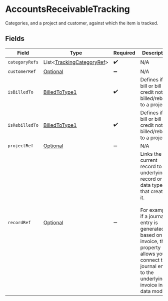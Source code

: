 # AccountsReceivableTracking

Categories, and a project and customer, against which the item is tracked.


## Fields

| Field                                                                                                                                                                                                                                                   | Type                                                                                                                                                                                                                                                    | Required                                                                                                                                                                                                                                                | Description                                                                                                                                                                                                                                             |
| ------------------------------------------------------------------------------------------------------------------------------------------------------------------------------------------------------------------------------------------------------- | ------------------------------------------------------------------------------------------------------------------------------------------------------------------------------------------------------------------------------------------------------- | ------------------------------------------------------------------------------------------------------------------------------------------------------------------------------------------------------------------------------------------------------- | ------------------------------------------------------------------------------------------------------------------------------------------------------------------------------------------------------------------------------------------------------- |
| `categoryRefs`                                                                                                                                                                                                                                          | List<[TrackingCategoryRef](../../models/shared/TrackingCategoryRef.md)>                                                                                                                                                                                 | :heavy_check_mark:                                                                                                                                                                                                                                      | N/A                                                                                                                                                                                                                                                     |
| `customerRef`                                                                                                                                                                                                                                           | [Optional<AccountingCustomerRef>](../../models/shared/AccountingCustomerRef.md)                                                                                                                                                                         | :heavy_minus_sign:                                                                                                                                                                                                                                      | N/A                                                                                                                                                                                                                                                     |
| `isBilledTo`                                                                                                                                                                                                                                            | [BilledToType1](../../models/shared/BilledToType1.md)                                                                                                                                                                                                   | :heavy_check_mark:                                                                                                                                                                                                                                      | Defines if the bill or bill credit note is billed/rebilled to a project.                                                                                                                                                                                |
| `isRebilledTo`                                                                                                                                                                                                                                          | [BilledToType1](../../models/shared/BilledToType1.md)                                                                                                                                                                                                   | :heavy_check_mark:                                                                                                                                                                                                                                      | Defines if the bill or bill credit note is billed/rebilled to a project.                                                                                                                                                                                |
| `projectRef`                                                                                                                                                                                                                                            | [Optional<ProjectRef>](../../models/shared/ProjectRef.md)                                                                                                                                                                                               | :heavy_minus_sign:                                                                                                                                                                                                                                      | N/A                                                                                                                                                                                                                                                     |
| `recordRef`                                                                                                                                                                                                                                             | [Optional<RecordReference>](../../models/shared/RecordReference.md)                                                                                                                                                                                     | :heavy_minus_sign:                                                                                                                                                                                                                                      | Links the current record to the underlying record or data type that created it. <br/><br/>For example, if a journal entry is generated based on an invoice, this property allows you to connect the journal entry to the underlying invoice in our data model.  |